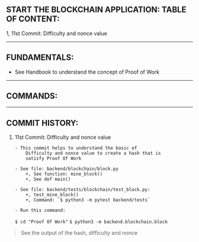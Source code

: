## START THE BLOCKCHAIN APPLICATION: TABLE OF CONTENT:

1, 11st Commit: Difficulty and nonce value

---

## FUNDAMENTALS:

- See Handbook to understand the concept of Proof of Work

---

## COMMANDS:

---

## COMMIT HISTORY:

1.  11st Commit: Difficulty and nonce value

        - This commit helps to understand the basic of
            Difficulty and nonce value to create a hash that is
            satisfy Proof Of Work

        - See file: backend/blockchain/block.py
            +, See function: mine_block()
            +, See def main()

        - See file: backend/tests/blockchain/test_block.py:
            +, test_mine_block()
            +, Command: `$ python3 -m pytest backend/tests`

        - Run this command:

    `$ cd "Proof Of Work"`
    `$ python3 -m backend.blockchain.block`

> See the output of the hash, difficulty and nonce
